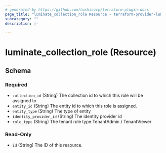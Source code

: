 ```yaml
---
# generated by https://github.com/hashicorp/terraform-plugin-docs
page_title: "luminate_collection_role Resource - terraform-provider-luminate"
subcategory: ""
description: |-
  
---
```


# luminate_collection_role (Resource)





<!-- schema generated by tfplugindocs -->
## Schema

### Required

- `collection_id` (String) The collection id to which this role will be assigned to.
- `entity_id` (String) The entity id to which this role is assigned.
- `entity_type` (String) The type of entity
- `identity_provider_id` (String) The identity provider id
- `role_type` (String) The tenant role type TenantAdmin / TenantViewer

### Read-Only

- `id` (String) The ID of this resource.

